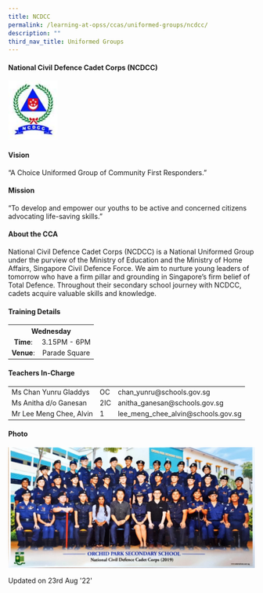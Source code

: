 ```yaml
---
title: NCDCC
permalink: /learning-at-opss/ccas/uniformed-groups/ncdcc/
description: ""
third_nav_title: Uniformed Groups
---
```


<h4>National Civil Defence Cadet Corps (NCDCC)</h4>
<img style="width: 20%;" src="/images/ncdcc.jpg" />
<h4><strong>Vision</strong></h4>
<p>&ldquo;A Choice Uniformed Group of Community First Responders.&rdquo;</p>
<h4><strong>Mission</strong></h4>
<p>&ldquo;To develop and empower our youths to be active and concerned citizens advocating life-saving skills.&rdquo;</p>
<h4>About the CCA</h4>
<p>National Civil Defence Cadet Corps (NCDCC) is a National Uniformed Group under the purview of the Ministry of Education and the Ministry of Home Affairs, Singapore Civil Defence Force. We aim to nurture young leaders of tomorrow who have a firm pillar and grounding in Singapore&rsquo;s firm belief of Total Defence. Throughout their secondary school journey with NCDCC, cadets acquire valuable skills and knowledge.</p>
<h4>Training Details</h4>
<table>
<tbody>
<tr>
<th style="text-align: center;" colspan="2">Wednesday</th>
</tr>
<tr>
<td style="text-align: center;"><strong>Time</strong>:</td>
<td style="text-align: center;">3.15PM - 6PM</td>
</tr>
<tr>
<td style="text-align: center;"><strong>Venue</strong>:</td>
<td style="text-align: center;">Parade Square</td>
</tr>
</tbody>
</table>
<h4>Teachers In-Charge</h4>
<table>
<tbody>
<tr>
<td>Ms&nbsp;Chan Yunru Gladdys</td>
<td>OC</td>
<td>chan_yunru@schools.gov.sg</td>
</tr>
<tr>
<td>Ms Anitha d/o Ganesan</td>
<td>2IC</td>
<td>anitha_ganesan@schools.gov.sg</td>
</tr>
<tr>
<td>Mr Lee Meng Chee, Alvin</td>
<td>1</td>
<td>lee_meng_chee_alvin@schools.gov.sg</td>
</tr>
</tbody>
</table>
<h4>Photo</h4>
<img src="/images/ncdcc1.jpeg">
<p>Updated on 23rd Aug '22'</p>